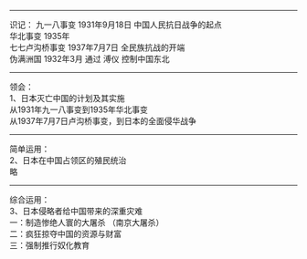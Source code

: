***
识记：
九一八事变           1931年9月18日          中国人民抗日战争的起点  
华北事变             1935年  
七七卢沟桥事变        1937年7月7日            全民族抗战的开端  
伪满洲国             1932年3月   通过 溥仪 控制中国东北  
***
领会：  
1、日本灭亡中国的计划及其实施  
从1931年九一八事变到1935年华北事变  
从1937年7月7日卢沟桥事变，到日本的全面侵华战争  
***
简单运用：  
2、日本在中国占领区的殖民统治  
略  
***
综合运用：  
3、日本侵略者给中国带来的深重灾难  
一：制造惨绝人寰的大屠杀    （南京大屠杀）  
二：疯狂掠夺中国的资源与财富  
三：强制推行奴化教育  

